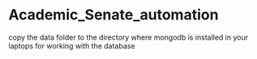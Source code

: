 # Academic_Senate_automation

copy the data folder to the directory where mongodb is installed in your laptops for working with the database